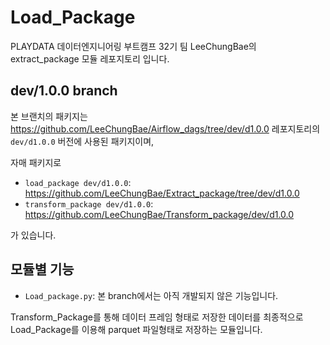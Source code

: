 # Load_Package 
PLAYDATA 데이터엔지니어링 부트캠프 32기 팀 LeeChungBae의 extract_package 모듈 레포지토리 입니다.

## dev/1.0.0 branch
본 브랜치의 패키지는 https://github.com/LeeChungBae/Airflow_dags/tree/dev/d1.0.0 레포지토리의 `dev/d1.0.0` 버전에 사용된 패키지이며,

자매 패키지로 
- `load_package dev/d1.0.0`: https://github.com/LeeChungBae/Extract_package/tree/dev/d1.0.0
- `transform_package dev/d1.0.0`: https://github.com/LeeChungBae/Transform_package/dev/d1.0.0

가 있습니다.


## 모듈별 기능
- `Load_package.py`:
본 branch에서는 아직 개발되지 않은 기능입니다.

Transform_Package를 통해 데이터 프레임 형태로 저장한 데이터를 최종적으로 Load_Package를 이용해 parquet 파일형태로 저장하는 모듈입니다.

